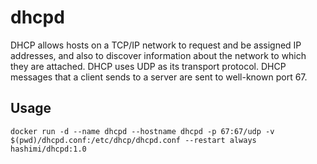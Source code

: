 # dhcpd
DHCP allows hosts on a TCP/IP network to request and be assigned IP addresses, and also to discover information about the network to which they are attached.
DHCP uses UDP as its transport protocol. DHCP messages that a client sends to a server are sent to well-known port 67.

## Usage

```
docker run -d --name dhcpd --hostname dhcpd -p 67:67/udp -v $(pwd)/dhcpd.conf:/etc/dhcp/dhcpd.conf --restart always hashimi/dhcpd:1.0
```
